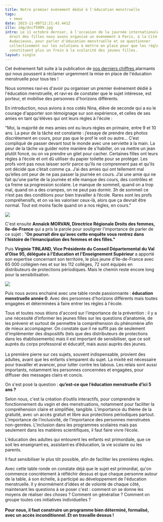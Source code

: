 ```yaml
---
title: Notre premier événement dédié à l'éducation menstruelle
tags:
  - news
date: 2023-11-08T12:21:43.441Z
illu: img/dscf5909.jpg
intro: Le 11 octobre dernier, à l'occasion de la journée internationale pour le
  droit des filles nous avons organisé un événement à Paris, à la Cité
  Audacieuse, pour parler d'éducation menstruelle et se questionner
  collectivement sur les solutions à mettre en place pour que les règles ne
  constituent plus un frein à la scolarité des jeunes filles.
layout: single
---
```

Cet événement fait suite à la publication de [nos derniers chiffres ](https://educationmenstruelle.regleselementaires.com/)alarmants qui nous poussent à réclamer urgemment la mise en place de l'éducation menstruelle pour tous·tes !

Nous sommes ravi·es d'avoir pu organiser un premier événement dédié à l'éducation menstruelle, et ravi·es de constater que le sujet intéresse, est porteur, et mobilise des personnes d'horizons différents.

En introduction, nous avions à nos cotés Nina, élève de seconde qui a eu le courage d'apporter son témoignage sur son expérience, et celles de ses amies en tant qu'élèves qui ont leurs règles à l'école : 

"Moi, la majorité de mes amies ont eu leurs règles en primaire, entre 9 et 10 ans. La peur de la tâche est constante : j’essaye de prendre des photos discrètement en cours, pour pas que le prof le voit ou autre… C’est compliqué de passer devant tout le monde avec une serviette à la main. La peur de la tâche va guider notre manière de s'habiller, on va mettre un jean plutôt foncé, ou on va prendre un gilet pour cacher. Certaines filles ont leurs règles à l’école et ont dû utiliser du papier toilette pour se protéger. Les profs vont pas nous laisser sortir parce qu’ils ne comprennent pas et qu’ils ont décidé que c’était comme ça. J’ai des amies qui ont tellement mal qu’elles ont peur de ne pas passer la journée en cours. J’ai une amie qui ne fait qu’une partie de la journée et elle manque des cours, des contrôles et ça freine sa progression scolaire. Le manque de sommeil, quand on a trop mal, quand on a des crampes, on ne peut pas dormir. 3h de sommeil ce n’est pas des conditions pour bien travailler à l’école. Rares sont les profs compréhensifs, et on va les valoriser ceux-là, alors que ça devrait être normal. Tout est moins facile quand on a nos règles, en cours."

![](img/collage.jpg)

C'est ensuite **Annaïck MORVAN, Directrice Régionale Droits des femmes, Ile-de-France** qui a pris la parole pour souligner l'importance de parler de ce sujet : "**On pourrait dire qu’avec cette enquête vous rentrez dans l’histoire de l’émancipation des femmes et des filles."**

Puis **Virginie TINLAND, Vice Présidente du Conseil Départemental du Val d’Oise 95, déléguée à l'Education et l'Enseignement Supérieur** a apporté son expertise concernant son territoire, le plus jeune d'Ile-de-France avec 65 000 collégien·nes et sur les 112 collèges, 72 sont équipés en distributeurs de protections périodiques. Mais le chemin reste encore long pour la sensibilisation.

![](img/tableronde.png)

Puis nous avons enchainé avec une table ronde passionnante : **éducation menstruelle année 0**. Avec des personnes d'horizons différents mais toutes engagées et déterminées à faire entrer les règles à l'école.

Tous et toutes nous étions d'accord sur l'importance de la prévention : il y a une nécessité d’informer les jeunes filles sur les questions d’anatomie, de les prévenir et surtout de permettre la compréhension du phénomène afin de mieux accompagner. On constate que il ne suffit pas de seulement d'implémenter des dispositifs (tels que des distributeurs de protections dans les établissements) mais il est important de sensibiliser, que ce soit auprès du corps professoral et éducatif, mais aussi auprès des jeunes. \
\
La première pierre sur ces sujets, souvent indispensable, provient des adultes, avant que les enfants s’emparent du sujet. La mixité est nécessaire pour travailler et avancer, pour lutter contre les tabous. Les relais sont aussi importants, notamment les personnes concernées et engagées, pour diffuser des messages clairs et concis. 

On s'est posé la question : **qu’est-ce que l’éducation menstruelle d’ici 5 ans ?** 

Selon nous, c'est la création d’outils interactifs, pour comprendre le fonctionnement du vagin et des menstruations, notamment pour faciliter la compréhension claire et simplifiée, tangible. L'importance du thème de la gratuité, avec un accès gratuit et libre aux protections périodiques partout. L'importance de l’inclusivité, de l’importance des personnes menstruées non-genrées. L'inclusion dans les programmes scolaires mais pas seulement dans les matières scientifiques, il faut faire vivre l’école. 

L’éducation des adultes qui entourent les enfants est primordiale, que ce soit les enseignant·es, assistant·es d’éducation, la vie scolaire ou les parents. 

Il faut sensibiliser le plus tôt possible, afin de faciliter les premières règles.

Avec cette table ronde on constate déjà que le sujet est primordial, qu'on commence concrètement à réfléchir dessus et que chaque personne autour de la table, à son échelle, à participé au développement de l'éducation menstruelle. Il y énormément d’idées et de volonté de chaque côté, maintenant les questions à se poser c'est : comment on se donne les moyens de réaliser des choses ? Comment on généralise ? Comment on groupe toutes ces initiatives individuelles ?\
\
**Pour nous, il faut construire un programme bien déterminé, formalisé, avec un accès inconditionnel. Et on travaille dessus !**